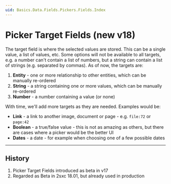 ```yaml
---
uid: Basics.Data.Fields.Pickers.Fields.Index
---
```

# Picker Target Fields (new v18)

The target field is where the selected values are stored.
This can be a single value, a list of values, etc.
Some options will not be available to all targets, e.g. a number can't contain a list of numbers, but a string can contain a list of strings (e.g. separated by commas).
As of now, the targets are:

1. **Entity** - one or more relationship to other entities, which can be manually re-ordered
1. **String** - a string containing one or more values, which can be manually re-ordered
1. **Number** - a number containing a value (or none)

With time, we'll add more targets as they are needed. Examples would be:

* **Link** - a link to another image, document or page - e.g. `file:72` or `page:42`
* **Boolean** - a true/false value - this is not as amazing as others, but there are cases where a picker would be the better UI
* **Dates** - a date - for example when choosing one of a few possible dates


---

## History

1. Picker Target Fields introduced as beta in v17
1. Regarded as Beta in 2sxc 18.01, but already used in production
